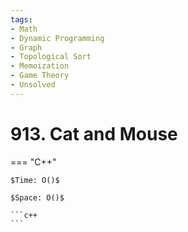 ```yaml
---
tags:
- Math
- Dynamic Programming
- Graph
- Topological Sort
- Memoization
- Game Theory
- Unsolved
---
```



# 913. Cat and Mouse

=== "C++"

    $Time: O()$

    $Space: O()$

    ```c++
    ```